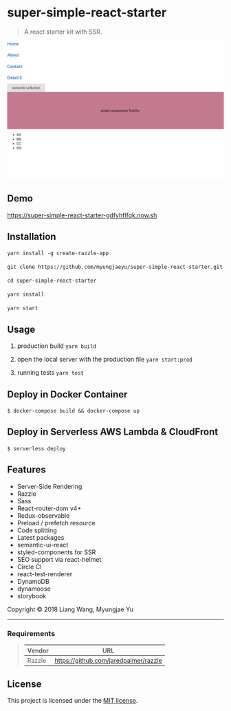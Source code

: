 # super-simple-react-starter

> A react starter kit with SSR.

<img width="600" src="demo.png"/>

## Demo

https://super-simple-react-starter-gdfyhflfqk.now.sh

## Installation

```
yarn install -g create-razzle-app

git clone https://github.com/myungjaeyu/super-simple-react-starter.git

cd super-simple-react-starter

yarn install

yarn start
```

## Usage

1. production build `yarn build`

2. open the local server with the production file `yarn start:prod`

3. running tests `yarn test`

## Deploy in Docker Container

```
$ docker-compose build && docker-compose up
```

## Deploy in Serverless AWS Lambda & CloudFront

```
$ serverless deploy
```

## Features

- Server-Side Rendering
- Razzle
- Sass
- React-router-dom v4+
- Redux-observable
- Preload / prefetch resource
- Code splitting
- Latest packages
- semantic-ui-react
- styled-components for SSR
- SEO support via react-helmet
- Circle CI
- react-test-renderer
- DynamoDB
- dynamoose
- storybook

Copyright © 2018 Liang Wang, Myungjae Yu

___

### Requirements

> | Vendor                | URL                                                   |
> |------------------------|------------------------------------------------------|
> | Razzle                 | https://github.com/jaredpalmer/razzle                |


## License

This project is licensed under the [MIT license](LICENSE).